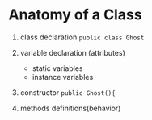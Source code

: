 # Anatomy of a Class
1. class declaration
`public class Ghost`

2. variable declaration (attributes)
    * static variables
    * instance variables

3. constructor
`public Ghost(){`

4. methods definitions(behavior)
 
